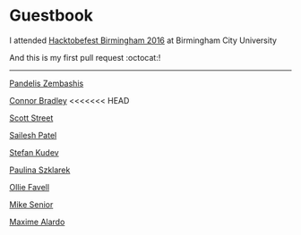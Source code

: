 # Guestbook

I attended [Hacktobefest Birmingham 2016](https://www.eventbrite.co.uk/e/hacktoberfest-birmingham-2016-registration-28429964790) at Birmingham City University

And this is my first pull request :octocat:!

---

[Pandelis Zembashis](http://twitter.com/pandelisz)

[Connor Bradley](http://www.google.com)
<<<<<<< HEAD

[Scott Street](http://astonhack.co.uk)

[Sailesh Patel](http://github.com/SaileshPatel)

[Stefan Kudev](https://www.linkedin.com/in/stefankudev)

[Paulina Szklarek](http://twitter.com/szklarekp)

[Ollie Favell](http://github.com/DaNinjaKidy)

[Mike Senior](https://github.com/michaelsenior)

[Maxime Alardo](https://twitter.com/maximealardo)
